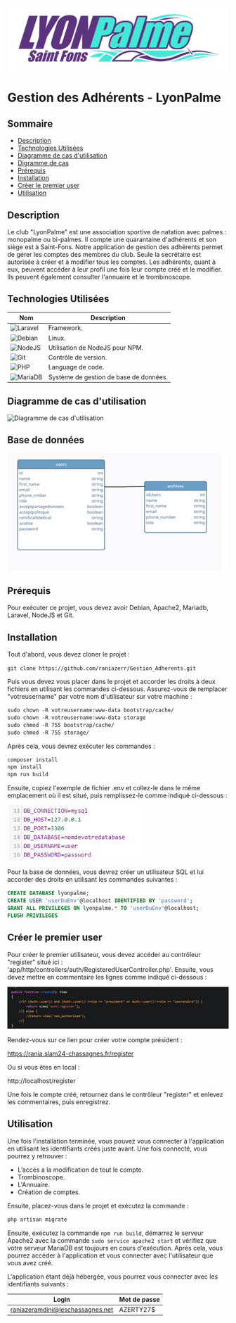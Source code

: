![Logo LyonPalme](/images/readme_logo__1_.png)

# Gestion des Adhérents - LyonPalme


## Sommaire

- [Description](#description)
- [Technologies Utilisées](#techno)
- [Diagramme de cas d'utilisation](#utilisation)
- [Digramme de cas](#bdd)
- [Prérequis](#prerequis)
- [Installation](#installation)
- [Créer le premier user](#premieruser)
- [Utilisation](#utile)



## Description <a id="description"></a>

Le club "LyonPalme" est une association sportive de natation avec palmes : monopalme ou bi-palmes. Il compte une quarantaine d'adhérents et son siège est à Saint-Fons. Notre application de gestion des adhérents permet de gérer les comptes des membres du club. Seule la secrétaire est autorisée à créer et à modifier tous les comptes. Les adhérents, quant à eux, peuvent accéder à leur profil une fois leur compte créé et le modifier. Ils peuvent également consulter l'annuaire et le trombinoscope.



## Technologies Utilisées <a id="techno"></a>

| **Nom** | **Description** |
| ------- | ------------- |
| ![Laravel](https://img.shields.io/badge/laravel-%23FF2D20.svg?style=for-the-badge&logo=laravel&logoColor=white) | Framework. |
| ![Debian](https://img.shields.io/badge/Debian-D70A53?style=for-the-badge&logo=debian&logoColor=white) | Linux. |
| ![NodeJS](https://img.shields.io/badge/node.js-6DA55F?style=for-the-badge&logo=node.js&logoColor=white) | Utilisation de NodeJS pour NPM. |
| ![Git](https://img.shields.io/badge/git-%23F05033.svg?style=for-the-badge&logo=git&logoColor=white) | Contrôle de version. |
| ![PHP](https://img.shields.io/badge/php-%23777BB4.svg?style=for-the-badge&logo=php&logoColor=white) | Language de code. |
| ![MariaDB](https://img.shields.io/badge/MariaDB-003545?style=for-the-badge&logo=mariadb&logoColor=white)| Système de gestion de base de données. |



## Diagramme de cas d'utilisation <a id="utilisation"></a>

![Diagramme de cas d'utilisation](/images/activité.png)


## Base de données <a id="bdd"></a>

![Base de données](/images/bdd.png)



## Prérequis <a id="prerequis"></a>

Pour exécuter ce projet, vous devez avoir Debian, Apache2, Mariadb, Laravel, NodeJS et Git.



## Installation <a id="installation"></a>

Tout d'abord, vous devez cloner le projet :

```git clone https://github.com/raniazerr/Gestion_Adherents.git```

Puis vous devez vous placer dans le projet et accorder les droits à deux fichiers en utilisant les commandes ci-dessous. Assurez-vous de remplacer "votreusername" par votre nom d'utilisateur sur votre machine :

```xml
sudo chown -R votreusername:www-data bootstrap/cache/
sudo chown -R votreusername:www-data storage
sudo chmod -R 755 bootstrap/cache/
sudo chmod -R 755 storage/
```


Après cela, vous devrez exécuter les commandes : 
```xml
composer install
npm install
npm run build
```

Ensuite, copiez l'exemple de fichier .env et collez-le dans le même emplacement où il est situé, puis remplissez-le comme indiqué ci-dessous :

![.env](/images/env.png)

Pour la base de données, vous devrez créer un utilisateur SQL et lui accorder des droits en utilisant les commandes suivantes :

```sql
CREATE DATABASE lyonpalme;
CREATE USER 'userDuEnv'@localhost IDENTIFIED BY 'password';
GRANT ALL PRIVILEGES ON lyonpalme.* TO 'userDuEnv'@localhost;
FLUSH PRIVILEGES
```

## Créer le premier user <a id="premieruser"></a>

Pour créer le premier utilisateur, vous devez accéder au contrôleur "register" situé ici : 'app/http/controllers/auth/RegisteredUserController.php'. Ensuite, vous devez mettre en commentaire les lignes comme indiqué ci-dessous :

![commentaire](/images/commentaire.png)

Rendez-vous sur ce lien pour créer votre compte président :

https://rania.slam24-chassagnes.fr/register

Ou si vous êtes en local :

http://localhost/register

Une fois le compte créé, retournez dans le contrôleur "register" et enlevez les commentaires, puis enregistrez.



## Utilisation <a id="utile"></a>

Une fois l'installation terminée, vous pouvez vous connecter à l'application en utilisant les identifiants créés juste avant. Une fois connecté, vous pourrez y retrouver :

- L’accès a la modification de tout le compte.
- Trombinoscope.
- L'Annuaire.
- Création de comptes.

Ensuite, placez-vous dans le projet et exécutez la commande :

```xml
php artisan migrate
```

Ensuite, exécutez la commande ```npm run build```, démarrez le serveur Apache2 avec la commande ```sudo service apache2 start``` et vérifiez que votre serveur MariaDB est toujours en cours d'exécution. Après cela, vous pourrez accéder à l'application et vous connecter avec l'utilisateur que vous avez créé.

L'application étant déjà hébergée, vous pourrez vous connecter avec les identifiants suivants :

| **Login** | **Mot de passe** |
| ------- | ------------- |
| raniazeramdini@leschassagnes.net | AZERTY27$ |





